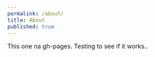 ```yaml
---
permalink: /about/
title: About
published: true
---
```


This one na gh-pages. Testing to see if it works..
